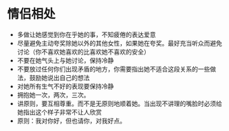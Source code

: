 # 情侣相处
- 多做让她感觉到你在乎她的事，不知疲倦的表达爱意
- 尽量避免主动夸奖除她以外的其他女性，如果她在夸奖。最好充当听众而避免讨论（你不喜欢她喜欢的比喜欢她不喜欢的安全）
- 不要在她气头上与她讨论，保持冷静
- 不要放过任何你们出现矛盾的地方，你需要指出她不适合这段关系的一些做法，鼓励她说出自己的想法
- 对她所有生气不好的表现要保持冷静
- 拥抱她一次，两次，三次。
- 讲原则，要互相尊重。而不是无原则地顺着她。当出现不讲理的嘴脸时必须给她指出这个样子非常不让人欣赏
- 原则：我对你好，但也请你，对我好点。
